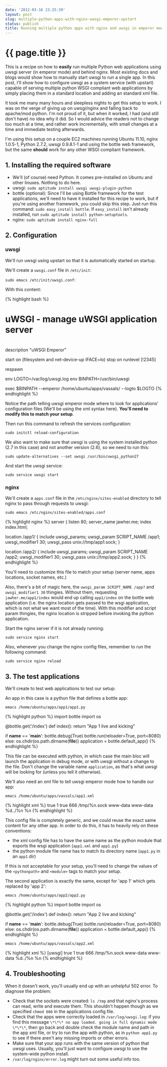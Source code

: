 ```yaml
---
date: '2012-03-16 23:25:39'
layout: post
slug: multiple-python-apps-with-nginx-uwsgi-emperor-upstart
status: publish
title: Running multiple python apps with nginx and uwsgi in emperor mode
---
```


{{ page.title }}
================

This is a recipe on how to **easily** run multiple Python web applications using uwsgi server (in emperor mode) and behind nginx.
Most existing docs and blogs would show how to manually start uwsgi to run a single app. In this post, I'll show how to configure uwsgi as a system service (with upstart) capable of serving multiple python WSGI compliant web applications by simply placing them in a standard location and adding an standard xml file.

It took me many many hours and sleepless nights to get this setup to work. I was on the verge of giving up on uwsgi/nginx and falling back to apache/mod python. I'm not proud of it, but when it worked, I had (and still don't have) no idea why it did. So I would advice the readers not to change too much at a time, and rather work incrementally, with small changes at a time and immediate testing afterwards.

I'm using this setup on a couple EC2 machines running Ubuntu 11.10, nginx 1.0.5-1, Python 2.7.2, uwsgi 0.9.8.1-1 and using the bottle web framework, but the same **should** work for any other WSGI compliant framework.


## 1. Installing the required software

* We'll (of course) need Python. It comes pre-installed on Ubuntu and other linuxes. Nothing to do here.
* uwsgi: `sudo aptitude install uwsgi uwsgi-plugin-python`
* bottle (optional): Since I'll be using Bottle framework for the test applications, we'll need to have it installed for this recipe to work, but if you're using another framework, you could skip this step. Just run this command: `sudo easy_install bottle`. If `easy_install` isn't already installed, run `sudo aptitude install python-setuptools`.
* nginx: `sudo aptitude install nginx-full`

## 2. Configuration
### uwsgi
We'll run uwsgi using upstart so that it is automatically started on startup.

We'll create a `uwsgi.conf` file in `/etc/init`:

`sudo emacs /etc/init/uwsgi.conf`:

With this content:

{% highlight bash %}
# uWSGI - manage uWSGI application server                                                                                                                                                                
#                                                                                                                                                                                                    

description     "uWSGI Emperor"

start on (filesystem and net-device-up IFACE=lo)
stop on runlevel [!2345]

respawn

env LOGTO=/var/log/uwsgi.log
env BINPATH=/usr/bin/uwsgi

exec $BINPATH --emperor /home/ubuntu/apps/vassals/ --logto $LOGTO
{% endhighlight %}

Notice the path telling uwsgi emperor mode where to look for applications' configuration files (We'll be using the xml syntax here). **You'll need to modify this to match your setup**.

Then run this command to refresh the services configuration:

`sudo initctl reload-configuration`

We also want to make sure that uwsgi is using the system installed python (2.7 in this case) and not another version (2.6), so we need to run this:

`sudo update-alternatives --set uwsgi /usr/bin/uwsgi_python27`

And start the uwsgi service:

`sudo service uwsgi start`

### nginx
We'll create a `apps.conf` file in the `/etc/nginx/sites-enabled` directory to tell nginx to pass through requests to uwsgi:

`sudo emacs /etc/nginx/sites-enabled/apps.conf`

{% highlight nginx %}
server {
  listen 80;
  server_name jawher.me;
  index index.html;

  location /app1/ {
    include uwsgi_params;
    uwsgi_param SCRIPT_NAME /app1;
    uwsgi_modifier1 30;
    uwsgi_pass unix://tmp/app1.sock;
  }

  location /app2/ {
    include uwsgi_params;
    uwsgi_param SCRIPT_NAME /app2;
    uwsgi_modifier1 30;
    uwsgi_pass unix://tmp/app2.sock;
  }
}
{% endhighlight %}

You'll need to customize this file to match your setup (server name, apps locations, socket names, etc.)

Also, there's a bit of magic here, the `uwsgi_param SCRIPT_NAME /app?` and `uwsgi_modifier1 30` thingies. Without them, requesting `jawher.me/app1/index` would end up calling `app1/index` on the bottle web application (i.e. the nginx location gets passed to the wsgi application, which is not what we want most of the time). With this modifier and script param thingies, the nginx location is stripped before invoking the python application.

Start the nginx server if it is not already running:

`sudo service nginx start`

Also, whenever you change the nginx config files, remember to run the following command:

`sudo service nginx reload`

## 3. The test applications
We'll create to test web applications to test our setup:

An app in this case is a python file that defines a bottle app:

`emacs /home/ubuntu/apps/app1/app1.py`

{% highlight python %}
import bottle
import os

@bottle.get('/index')
def index():
    return "App 1 live and kicking"

if __name__ == '__main__':
    bottle.debug(True)
    bottle.run(reloader=True, port=8080)
else:
    os.chdir(os.path.dirname(__file__))
    application = bottle.default_app()
{% endhighlight %}

This file can be executed with python, in which case the main bloc will launch the application in debug mode, or with uwsgi without a change to the file. Don't change the variable name `application`, as that's what uwsgi will be looking for (unless you tell it otherwise).

We'll also need an xml file to tell uwsgi emperor mode how to handle our app:

`emacs /home/ubuntu/apps/vassals/app1.xml`

{% highlight xml %}
<uwsgi>
	<master>true</master>
	<processes>1</processes>
	<vaccum>true</vaccum>
	<chmod-socket>666</chmod-socket>
	<socket>/tmp/%n.sock</socket>
	<uid>www-data</uid>
	<gid>www-data</gid>
	<pythonpath>%d../%n</pythonpath>
	<module>%n</module>
</uwsgi>
{% endhighlight %}

This config file is completely generic, and we could reuse the exact same content for any other app. In order to do this, it has to heavily rely on these conventions:

* the xml config file has to have the same name as the python module that exports the wsgi application (`app1.xml` and `app1.py`)
* the python module file name has to match its directory name (`app1.py` in an `app1` dir)

If this is not acceptable for your setup, you'll need to change the values of the `<pythonpath>` and `<module>` tags to match your setup.

The second application is exactly the same, except for 'app 1' which gets replaced by 'app 2':

`emacs /home/ubuntu/apps/app2/app2.py`

{% highlight python %}
import bottle
import os

@bottle.get('/index')
def index():
    return "App 2 live and kicking"

if __name__ == '__main__':
    bottle.debug(True)
    bottle.run(reloader=True, port=8080)
else:
    os.chdir(os.path.dirname(__file__))
    application = bottle.default_app()
{% endhighlight %}

`emacs /home/ubuntu/apps/vassals/app2.xml`

{% highlight xml %}
[uwsgi]
<uwsgi>
	<master>true</master>
	<processes>1</processes>
	<vaccum>true</vaccum>
	<chmod-socket>666</chmod-socket>
	<socket>/tmp/%n.sock</socket>
	<uid>www-data</uid>
	<gid>www-data</gid>
	<pythonpath>%d../%n</pythonpath>
	<module>%n</module>
</uwsgi>
{% endhighlight %}

## 4. Troubleshooting
When it doesn't work, you'll usually end up with an unhelpful 502 error. To diagnose the problem:

* Check that the sockets were created: `ls /tmp` and that nginx's process can read, write and execute them. This shouldn't happen though as we specified `chmod 666` in the applications config file.
* Check that the apps were correctly loaded in `/var/log/uwsgi.log`: if you find this message `\*\*\* no app loaded. going in full dynamic mode \*\*\*`, then go back and double check the module name and path in the app xml file, or try to run the app with python, as in `python app1.py` to see if there aren't any missing imports or other errors.
* Make sure that your app runs with the same version of python that uwsgi uses. Usually, you'll just want to configure uwsgi to use the system-wide python install.
* `/var/log/nginx/error.log` might turn out some useful info too.
